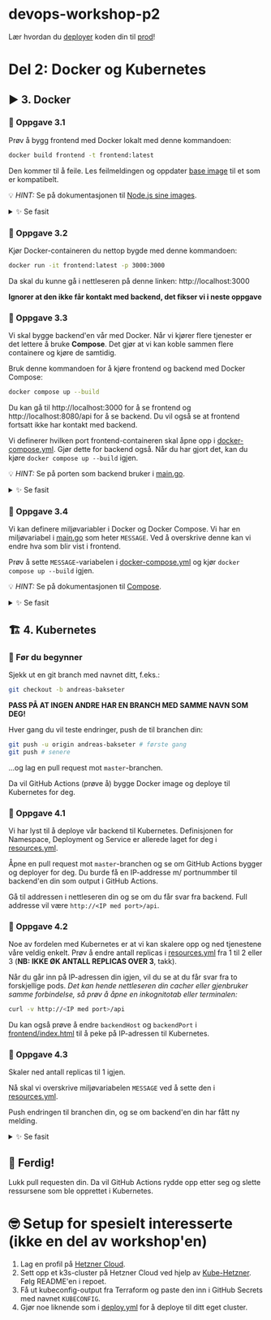 # devops-workshop-p2

Lær hvordan du [deployer](https://teknisk-ordbok.fly.dev/ordbok/Deploy) koden din til [prod](https://teknisk-ordbok.fly.dev/ordbok/Produksjon)!

# Del 2: Docker og Kubernetes

## ▶️ 3. Docker

### 🔨 Oppgave 3.1

Prøv å bygg frontend med Docker lokalt med denne kommandoen:

```bash
docker build frontend -t frontend:latest
```

Den kommer til å feile. Les feilmeldingen og oppdater [base image](https://docs.docker.com/build/building/base-images) til et som er kompatibelt.

💡 _HINT:_ Se på dokumentasjonen til [Node.js sine images](https://hub.docker.com/_/node).

<details>
  <summary>✨ Se fasit</summary>

```dockerfile
FROM node:22-alpine # endre til nyere versjon av Node.js

WORKDIR /app

COPY yarn.lock package.json ./
RUN yarn install --frozen-lockfile

COPY index.html ./

CMD ["yarn", "start"]
```

</details>

### 🔨 Oppgave 3.2

Kjør Docker-containeren du nettop bygde med denne kommandoen:

```bash
docker run -it frontend:latest -p 3000:3000
```

Da skal du kunne gå i nettleseren på denne linken: http://localhost:3000

**Ignorer at den ikke får kontakt med backend, det fikser vi i neste oppgave**

### 🔨 Oppgave 3.3

Vi skal bygge backend'en vår med Docker.
Når vi kjører flere tjenester er det lettere å bruke **Compose**.
Det gjør at vi kan koble sammen flere containere og kjøre de samtidig.

Bruk denne kommandoen for å kjøre frontend og backend med Docker Compose:

```bash
docker compose up --build
```

Du kan gå til http://localhost:3000 for å se frontend og http://localhost:8080/api for å se backend.
Du vil også se at frontend fortsatt ikke har kontakt med backend.

Vi definerer hvilken port frontend-containeren skal åpne opp i [docker-compose.yml](docker-compose.yml).
Gjør dette for backend også. Når du har gjort det, kan du kjøre `docker compose up --build` igjen.

💡 _HINT:_ Se på porten som backend bruker i [main.go](backend/main.go).

<details>
  <summary>✨ Se fasit</summary>

```yaml
services:
  frontend:
    build: frontend
    ports:
      - "3000:3000"
    links:
      - backend

  backend:
    build: backend
    # legg til riktig port
    ports:
      - "8080:8080"
```

</details>

### 🔨 Oppgave 3.4

Vi kan definere miljøvariabler i Docker og Docker Compose.
Vi har en miljøvariabel i [main.go](backend/main.go) som heter `MESSAGE`.
Ved å overskrive denne kan vi endre hva som blir vist i frontend.

Prøv å sette `MESSAGE`-variabelen i [docker-compose.yml](docker-compose.yml) og kjør `docker compose up --build` igjen.

💡 _HINT:_ Se på dokumentasjonen til [Compose](https://docs.docker.com/compose/how-tos/environment-variables/set-environment-variables).

<details>
  <summary>✨ Se fasit</summary>

```yaml
services:
  frontend:
    build: frontend
    ports:
      - "3000:3000"
    links:
      - backend

  backend:
    build: backend
    ports:
      - "8080:8080"
    # legg til miljøvariabel
    environment:
      MESSAGE: "Min kule melding"
```

</details>

## 🏗️ 4. Kubernetes

### 📖 Før du begynner

Sjekk ut en git branch med navnet ditt, f.eks.:

```bash
git checkout -b andreas-bakseter
```

**PASS PÅ AT INGEN ANDRE HAR EN BRANCH MED SAMME NAVN SOM DEG!**

Hver gang du vil teste endringer, push de til branchen din:

```bash
git push -u origin andreas-bakseter # første gang
git push # senere
```

...og lag en pull request mot `master`-branchen.

Da vil GitHub Actions (prøve å) bygge Docker image og deploye til Kubernetes for deg.

### 🔨 Oppgave 4.1

Vi har lyst til å deploye vår backend til Kubernetes.
Definisjonen for Namespace, Deployment og Service er allerede laget for deg i [resources.yml](backend/resources.yml).

Åpne en pull request mot `master`-branchen og se om GitHub Actions bygger og deployer for deg.
Du burde få en IP-addresse m/ portnummber til backend'en din som output i GitHub Actions.

Gå til addressen i nettleseren din og se om du får svar fra backend.
Full addresse vil være `http://<IP med port>/api`.

### 🔨 Oppgave 4.2

Noe av fordelen med Kubernetes er at vi kan skalere opp og ned tjenestene våre veldig enkelt.
Prøv å endre antall replicas i [resources.yml](backend/resources.yml) fra 1 til 2 eller 3 (**NB: IKKE ØK ANTALL REPLICAS OVER 3**, takk).

Når du går inn på IP-adressen din igjen, vil du se at du får svar fra to forskjellige pods.
*Det kan hende nettleseren din cacher eller gjenbruker samme forbindelse, så prøv å åpne en inkognitotab eller terminalen:*

```bash
curl -v http://<IP med port>/api
```

Du kan også prøve å endre `backendHost` og `backendPort` i [frontend/index.html](frontend/index.html) til å peke på IP-adressen til Kubernetes.

### 🔨 Oppgave 4.3

Skaler ned antall replicas til 1 igjen.

Nå skal vi overskrive miljøvariabelen `MESSAGE` ved å sette den i [resources.yml](backend/resources.yml).

Push endringen til branchen din, og se om backend'en din har fått ny melding.

<details>
  <summary>✨ Se fasit</summary>

```yaml
apiVersion: apps/v1
kind: Deployment
metadata:
  labels:
    app: <DEPLOYMENT_NAME>
  name: <DEPLOYMENT_NAME>
  namespace: <NAMESPACE_NAME>
spec:
  replicas: 1
  selector:
    matchLabels:
      app: <DEPLOYMENT_NAME>
  strategy: {}
  template:
    metadata:
      labels:
        app: <DEPLOYMENT_NAME>
    spec:
      containers:
      - image: <IMAGE_NAME>
        name: <DEPLOYMENT_NAME>
        ports:
        - containerPort: 8080
        env:
        - name: POD_NAME
          valueFrom:
            fieldRef:
              fieldPath: metadata.name
        # legg til miljøvariabel
        - name: MESSAGE
          value: "Min kule melding fra Kubernetes!"
        resources:
          limits:
            cpu: 30m
            memory: 32Mi
          requests:
            cpu: 30m
            memory: 32Mi
```

</details>

## 🏁 Ferdig!

Lukk pull requesten din.
Da vil GitHub Actions rydde opp etter seg og slette ressursene som ble opprettet i Kubernetes.

# 🤓 Setup for spesielt interesserte (ikke en del av workshop'en)

1. Lag en profil på [Hetzner Cloud](https://www.hetzner.com/cloud).
2. Sett opp et k3s-cluster på Hetzner Cloud ved hjelp av [Kube-Hetzner](https://github.com/kube-hetzner/terraform-hcloud-kube-hetzner). Følg README'en i repoet.
3. Få ut kubeconfig-output fra Terraform og paste den inn i GitHub Secrets med navnet `KUBECONFIG`.
4. Gjør noe liknende som i [deploy.yml](.github/workflows/deploy.yml) for å deploye til ditt eget cluster.
